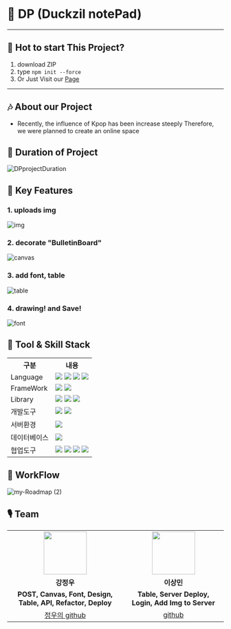 # 🎨 DP (Duckzil notePad)

<hr/>

## 🧱 Hot to start This Project?
1. download ZIP
2. type `npm init --force`
3. Or Just Visit our [Page](https://duck-zil-pad-axwt.vercel.app/)

<hr/>

## 🎶 About our Project
- Recently, the influence of Kpop has been increase steeply
  Therefore, we were planned to create an online space

## 📅 Duration of Project
![DPprojectDuration](https://user-images.githubusercontent.com/104994979/222954159-e9742033-9850-420a-86e2-884e3ba1fd8a.png)

## 🎤 Key Features
### 1. uploads img
![img](https://user-images.githubusercontent.com/104994979/222954173-249cdd0e-f8d8-450e-a273-03d74f4a0f9a.gif)

### 2. decorate "BulletinBoard"
![canvas](https://user-images.githubusercontent.com/104994979/222954192-98b2ecef-45af-471b-b1fa-eb59d1bf6efd.gif)

### 3. add font, table
![table](https://user-images.githubusercontent.com/104994979/222954183-a6fc0e00-8f88-45a3-9946-5baa44964789.gif)

### 4. drawing! and Save!
![font](https://user-images.githubusercontent.com/104994979/222954239-f66ef8b6-2ecc-4ac7-b80e-99cb3dc87633.gif)

## 🔧 Tool & Skill Stack
<table>
    <tr>
        <th>구분</th>
        <th>내용</th>
    </tr>
    <tr>
        <td>Language</td>
        <td>
            <img src="https://img.shields.io/badge/HTML5-E34F26?style=for-the-badge&logo=HTML5&logoColor=white"/>
            <img src="https://img.shields.io/badge/CSS3-1572B6?style=for-the-badge&logo=CSS3&logoColor=white"/>
            <img src="https://img.shields.io/badge/JavaScript-F7DF1E?style=for-the-badge&logo=JavaScript&logoColor=white"/>
            <img src="https://img.shields.io/badge/TypeScript-3178C6?style=for-the-badge&logo=TypeScript&logoColor=white"/>
        </td>
    </tr>
    <tr>
        <td>FrameWork</td>
        <td>
            <img src="https://img.shields.io/badge/React-61DAFB?style=for-the-badge&logo=React&logoColor=white"/>
            <img src="https://img.shields.io/badge/Next.js-000000?style=for-the-badge&logo=Next.js&logoColor=white"/>
        </td>
    </tr>
    <tr>
        <td>Library</td>
        <td>
            <img src="https://img.shields.io/badge/Redux-764ABC?style=for-the-badge&logo=Redux&logoColor=white"/>
            <img src="https://img.shields.io/badge/Font Awesome-528DD7?style=for-the-badge&logo=Font Awesome&logoColor=white"/>
            <img src="https://img.shields.io/badge/styledcomponents-DB7093?style=for-the-badge&logo=styled-components=white"/>
        </td>
    </tr>
    <tr>
        <td>개발도구</td>
        <td>
            <img src="https://img.shields.io/badge/VSCode-007ACC?style=for-the-badge&logo=VisualStudioCode&logoColor=white"/>
            <img src="https://img.shields.io/badge/WebStorm-000000?style=for-the-badge&logo=WebStorm&logoColor=white"/>
        </td>
    </tr>
    <tr>
        <td>서버환경</td>
        <td>
            <img src="https://img.shields.io/badge/Vercel-000000?style=for-the-badge&logo=Vercel&logoColor=white"/>
        </td>
    </tr>
    <tr>
        <td>데이터베이스</td>
        <td>
            <img src="https://img.shields.io/badge/MongoDB-47A248?style=for-the-badge&logo=MongoDB&logoColor=white"/>
        </td>
    </tr>
    <tr>
        <td>협업도구</td>
        <td>
            <img src="https://img.shields.io/badge/Git-F05032?style=for-the-badge&logo=Git&logoColor=white"/>
            <img src="https://img.shields.io/badge/GitHub-181717?style=for-the-badge&logo=GitHub&logoColor=white"/>
            <img src="https://img.shields.io/badge/Notion-000000?style=for-the-badge&logo=Notion&logoColor=white"/>
            <img src="https://img.shields.io/badge/Sourcetree-0052CC?style=for-the-badge&logo=Sourcetree&logoColor=white"/>
        </td>
    </tr>
</table>

## 🎵 WorkFlow
![my-Roadmap (2)](https://user-images.githubusercontent.com/104994979/222954265-42cc74f3-4e83-47fa-84a3-4384e5786052.png)

## 🎙 Team
<table>
  <tr>
    <td align="center"><img src="https://mblogthumb-phinf.pstatic.net/20160127_177/krazymouse_1453865104404DjQIi_PNG/%C4%AB%C4%AB%BF%C0%C7%C1%B7%BB%C1%EE_%B6%F3%C0%CC%BE%F0.png?type=w2" width="100" height="100"/></td>
    <td align="center"><img src="https://item.kakaocdn.net/do/fd49574de6581aa2a91d82ff6adb6c0115b3f4e3c2033bfd702a321ec6eda72c" width="100" height="100"/></td>
  </tr>

  <tr>
    <td align="center"><strong>강정우</strong></td>
    <td align="center"><strong>이상민</strong></td>
  </tr>

  <tr>
    <td align="center"><b>POST, Canvas, Font, Design, Table, API, Refactor, Deploy</b></td>
    <td align="center"><b>Table, Server Deploy, Login, Add Img to Server</b></td>
  </tr>
  <tr>
    <td align="center"><a href="https://github.com/Kang-Jeong-Woo" target='_blank'>정우의 github</a></td>
    <td align="center"><a href="https://github.com/자신의username작성해주세요" target='_blank'>github</a></td>
  </tr>
</table>
